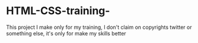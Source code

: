 # HTML-CSS-training-
This project I make only for my training, I don't claim on copyrights twitter or something else, it's only for make my skills better
